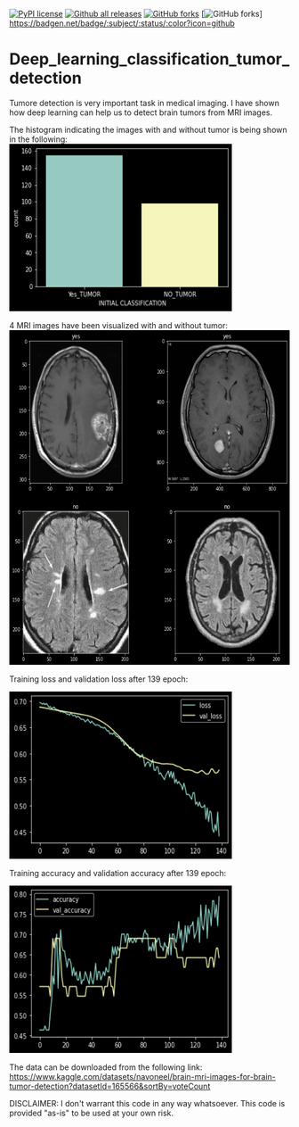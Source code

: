 [![PyPI license](https://img.shields.io/pypi/l/ansicolortags.svg)](https://pypi.python.org/pypi/ansicolortags/)
[![Github all releases](https://img.shields.io/github/downloads/Naereen/StrapDown.js/total.svg)](https://GitHub.com/Naereen/StrapDown.js/releases/)
[![GitHub forks](https://badgen.net/github/forks/Naereen/Strapdown.js/)](https://GitHub.com/Naereen/StrapDown.js/network/)
[![GitHub forks](https://badgen.net/badge/:subject/:status/:red?icon=github)]
https://badgen.net/badge/:subject/:status/:color?icon=github



# Deep_learning_classification_tumor_detection
Tumore detection is very important task in medical imaging. I have shown how deep learning can help us to detect brain tumors from MRI images.


The histogram indicating the images with and without tumor is being shown in the following:
<img src="histo.png" width="400" height="300">

4 MRI images have been visualized with and without tumor:
<img src="MRI.png" width="800" height="600">

Training loss and validation loss after 139 epoch:

<img src="loss.png" width="400" height="300">

Training accuracy and validation accuracy after 139 epoch:

<img src="accuracy.png" width="400" height="300">






The data can be downloaded from the following link:
https://www.kaggle.com/datasets/navoneel/brain-mri-images-for-brain-tumor-detection?datasetId=165566&sortBy=voteCount

DISCLAIMER: I don't warrant this code in any way whatsoever. This code is provided "as-is" to be used at your own risk.
